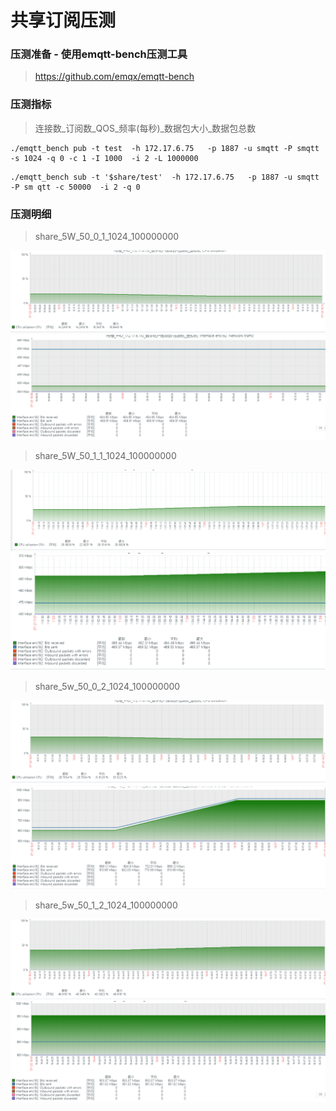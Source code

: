# 共享订阅压测

### 压测准备 - 使用emqtt-bench压测工具
>https://github.com/emqx/emqtt-bench

### 压测指标
>连接数_订阅数_QOS_频率(每秒)_数据包大小_数据包总数

```发布
./emqtt_bench pub -t test  -h 172.17.6.75   -p 1887 -u smqtt -P smqtt -s 1024 -q 0 -c 1 -I 1000  -i 2 -L 1000000
```

```订阅
./emqtt_bench sub -t '$share/test'  -h 172.17.6.75   -p 1887 -u smqtt -P sm qtt -c 50000  -i 2 -q 0
```

### 压测明细
> share_5W_50_0_1_1024_100000000

![share_1.png](../../assets/images/test/share_1.png)
![share_2.png](../../assets/images/test/share_2.png)

> share_5W_50_1_1_1024_100000000

![share_3.png](../../assets/images/test/share_3.png)
![share_4.png](../../assets/images/test/share_4.png)

> share_5w_50_0_2_1024_100000000

![share_5.png](../../assets/images/test/share_5.png)
![share_6.png](../../assets/images/test/share_6.png)

> share_5w_50_1_2_1024_100000000

![share_7.png](../../assets/images/test/share_7.png)
![share_8.png](../../assets/images/test/share_8.png)
